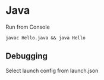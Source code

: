 # Java

Run from Console
```
javac Hello.java && java Hello
```

## Debugging
Select launch config from launch.json
